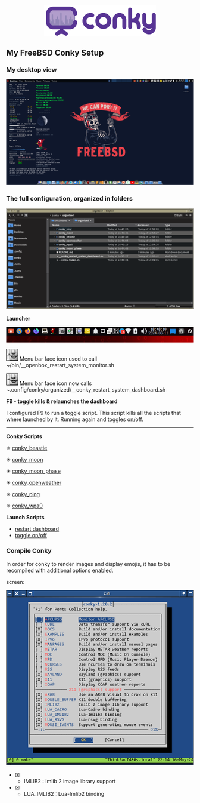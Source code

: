 <p align="center"><img width="300" src="./data/logo/conky-logotype-horizontal-violet.png"></p>

## My FreeBSD Conky Setup

### My desktop view

<p align="center"><img width="1900" src="./data/configs/full_config_ported.png"></p>

### The full configuration, organized in folders

![Dolphin Screenshot](./data/tee/folders_screen_large.png)


**Launcher**

![](./data/launcher/menu_bar.png)

![](./data/launcher/icon/preferences-desktop-text-to-speech.png)
Menu bar face icon used to call ~/bin/__openbox_restart_system_monitor.sh

![](./data/launcher/icon/preferences-desktop-text-to-speech.png)
Menu bar face icon now calls ~.config/conky/organized/__conky_restart_system_dashboard.sh

**F9 - toggle kills & relaunches the dashboard**

I configured F9 to run a toggle script. This script kills all the scripts that where launched by it. Running again and toggles on/off.

***
**Conky Scripts**


✳ [conky_beastie](conky_beastie/README.md)

✳ [conky_moon](conky_moon/README.md)

✳ [conky_moon_phase](conky_moon_phase/README.md)

✳ [conky_openweather](conky_openweather/README.md)

✳ [conky_ping](conky_ping/README.md)

✳ [conky_wpa0](conky_wpa0/README.md)


**Launch Scripts**

+ [restart dashboard](__conky_restart_system_dashboard.sh)
+ [toggle on/off](__conky_toggle.sh)

### Compile Conky

In order for conky to render images and display emojis, it has to be recompiled with additional options enabled.

screen:

![](./data/conky/compile_screen.png)

- [X] - IMLIB2 : Imlib 2 image library support
- [X] - LUA_IMLIB2 : Lua-Imlib2 binding
